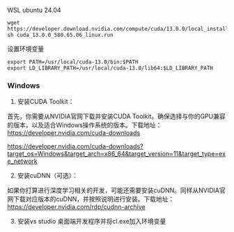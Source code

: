 WSL ubuntu 24.04
```
wget https://developer.download.nvidia.com/compute/cuda/13.0.0/local_installers/cuda_13.0.0_580.65.06_linux.runsudo sh cuda_13.0.0_580.65.06_linux.run
```
设置环境变量
```
export PATH=/usr/local/cuda-13.0/bin:$PATH
export LD_LIBRARY_PATH=/usr/local/cuda-13.0/lib64:$LD_LIBRARY_PATH
```

### Windows



1. 安装CUDA Toolkit：

首先，你需要从NVIDIA官网下载并安装CUDA Toolkit。确保选择与你的GPU兼容的版本，以及适合Windows操作系统的版本。下载地址：https://developer.nvidia.com/cuda-downloads

https://developer.nvidia.com/cuda-downloads?target_os=Windows&target_arch=x86_64&target_version=11&target_type=exe_network

2. 安装cuDNN（可选）：

如果你打算进行深度学习相关的开发，可能还需要安装cuDNN。同样从NVIDIA官网下载对应版本的cuDNN，并按照说明进行安装。下载地址：https://developer.nvidia.com/rdp/cudnn-archive

3. 安装vs studio 桌面端开发程序并将cl.exe加入环境变量
